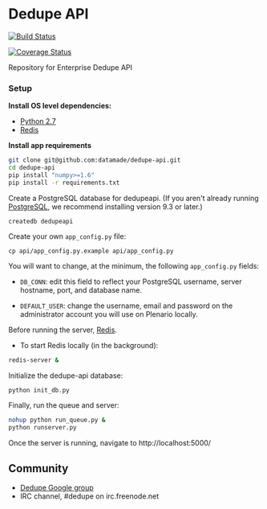 Dedupe API
==========

[![Build
Status](https://travis-ci.org/datamade/dedupe-api.svg?branch=master)](https://travis-ci.org/datamade/dedupe-api)

[![Coverage Status](https://coveralls.io/repos/datamade/dedupe-api/badge.png?branch=master)](https://coveralls.io/r/datamade/dedupe-api?branch=master)

Repository for Enterprise Dedupe API

### Setup

**Install OS level dependencies:** 

* [Python 2.7](https://www.python.org/download/releases/2.7/)
* [Redis](http://redis.io/)

**Install app requirements**

```bash
git clone git@github.com:datamade/dedupe-api.git
cd dedupe-api
pip install "numpy>=1.6"
pip install -r requirements.txt
```

Create a PostgreSQL database for dedupeapi. (If you aren't
  already running [PostgreSQL](http://www.postgresql.org/), we recommend
  installing version 9.3 or later.)

```
createdb dedupeapi
```

Create your own `app_config.py` file:

```
cp api/app_config.py.example api/app_config.py
```

You will want to change, at the minimum, the following `app_config.py` fields:

* `DB_CONN`: edit this field to reflect your PostgreSQL
  username, server hostname, port, and database name. 

* `DEFAULT_USER`: change the username, email and password on the administrator account you will use on Plenario locally.

Before running the server, [Redis](http://redis.io/).

* To start Redis locally (in the background):
```bash
redis-server &
```

Initialize the dedupe-api database: 

```bash
python init_db.py
```

Finally, run the queue and server:

```bash
nohup python run_queue.py &
python runserver.py
```

Once the server is running, navigate to http://localhost:5000/


## Community
* [Dedupe Google group](https://groups.google.com/forum/?fromgroups=#!forum/open-source-deduplication)
* IRC channel, #dedupe on irc.freenode.net
